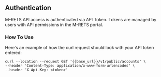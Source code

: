 ## Authentication

M-RETS API access is authenticated via API Token. Tokens are managed by users with API permissions in the M-RETS portal.  

### How To Use

Here's an example of how the curl request should look with your API token entered:

```
curl --location --request GET '{{base_url}}/v1/public/accounts' \
--header 'Content-Type: application/x-www-form-urlencoded' \
--header 'X-Api-Key: <token>'
```
